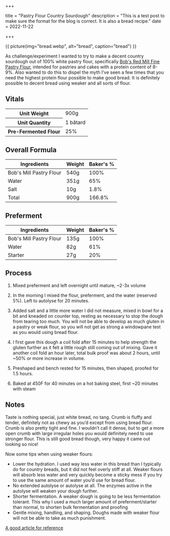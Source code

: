 +++

title = "Pastry Flour Country Sourdough"
description = "This is a test post to make sure the format for the blog is correct. It is also a bread recipe."
date = 2022-11-22

+++

{{ picture(img="bread.webp", alt="bread", caption="bread") }}

As challenge/experiment I wanted to try to make a decent country sourdough out of 100% white pastry flour, specifically [Bob's Red Mill Fine Pastry Flour](https://www.bobsredmill.com/unbleached-white-fine-pastry-flour.html), intended for pastries and cakes with a protein content of 8-9%. Also wanted to do this to dispel the myth I’ve seen a few times that you need the highest protein flour possible to make good bread. It is definitely possible to decent bread using weaker and all sorts of flour.

## Vitals

<table>
	<tr>
		<th>Unit Weight</th>
		<td>900g</td>
	</tr>
		<tr>
		<th>Unit Quantity</th>
		<td>1 bâtard</td>
	</tr>
	<tr>
	<tr>
		<th>Pre-Fermented Flour</th>
		<td>25%</td>
	</tr>
</table>

## Overall Formula

| Ingredients             | Weight | Baker's % |
| ----------------------- | ------ | --------- |
| Bob's Mill Pastry Flour |    540g    | 100%      |
| Water                   |     351g   | 65%       |
| Salt                    |      10g  | 1.8%      |
| Total                   |      900g  | 166.8%          |

## Preferment

| Ingredients             | Weight  | Baker's % |
| ----------------------- | ------- | --------- |
| Bob's Mill Pastry Flour |    135g     | 100%      |
| Water                   |     82g    | 61%       |
| Starter                 |      27g   | 20%       |

## Process

1. Mixed preferment and left overnight until mature, ~2-3x volume

2. In the morning I mixed the flour, preferment, and the water (reserved 5%). Left to autolyse for 20 minutes.

3. Added salt and a little more water I did not measure, mixed in bowl for a bit and kneaded on counter top, resting as necessary to stop the dough from tearing too much. You will not be able to develop as much gluten in a pastry or weak flour, so you will not get as strong a windowpane test as you would using bread flour.

4. I first gave this dough a coil fold after 15 minutes to help strength the gluten further as it felt a little rough still coming out of mixing. Gave it another coil fold an hour later, total bulk proof was about 2 hours, until ~50% or more increase in volume.

5. Preshaped and bench rested for 15 minutes, then shaped, proofed for 1.5 hours.

6. Baked at 450F for 40 minutes on a hot baking steel, first ~20 minutes with steam

## Notes

Taste is nothing special, just white bread, no tang. Crumb is fluffy and tender, definitely not as chewy as you’d except from using bread flour. Crumb is also pretty tight and fine. I wouldn’t call it dense, but to get a more open crumb with large irregular holes you would definitely need to use stronger flour. This is still good bread though, very happy it came out looking so nice!

Now some tips when using weaker flours:

-   Lower the hydration. I used way less water in this bread than I typically do for country breads, but it did not feel overly stiff at all. Weaker flours will absorb less water and very quickly become a sticky mess if you try to use the same amount of water you’d use for bread flour.
-   No extended autolyse or autolyse at all. The enzymes active in the autolyse will weaken your dough further.
-   Shorter fermentation. A weaker dough is going to be less fermentation tolerant. This why I used a much larger amount of preferment/starter than normal, to shorten bulk fermentation and proofing
-   Gentle mixing, handling, and shaping. Doughs made with weaker flour will not be able to take as much punishment.

[A good article for reference](https://breadtopia.com/baking-bread-with-low-gluten-wheat/)
